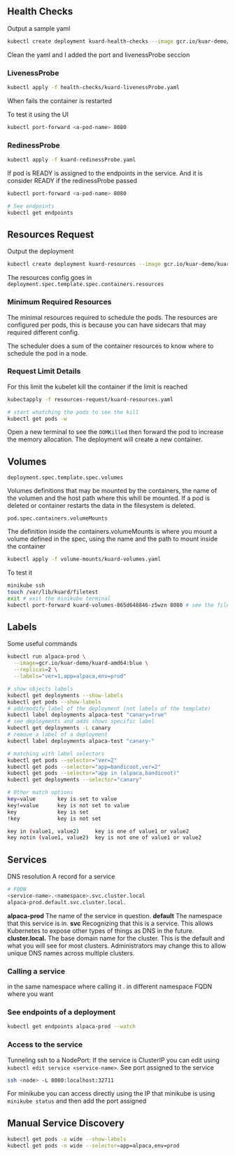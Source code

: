 ## Health Checks

Output a sample yaml

```bash
kubectl create deployment kuard-health-checks --image gcr.io/kuar-demo/kuard-amd64:blue --dry-run -o yaml > health-checks/kuard-livenessProbe.yaml
```

Clean the yaml and I added the port and livenessProbe seccion


### LivenessProbe

```bash
kubectl apply -f health-checks/kuard-livenessProbe.yaml
```
When fails the container is restarted

To test it using the UI

```bash
kubectl port-forward <a-pod-name> 8080
```

### RedinessProbe

```bash
kubectl apply -f kuard-redinessProbe.yaml
```
If pod is READY is assigned to the endpoints in the service. And it is consider READY if the redinessProbe passed

```bash
kubectl port-forward <a-pod-name> 8080
```

```bash
# See endpoints
kubectl get endpoints
```

## Resources Request

Output the deployment

```bash
kubectl create deployment kuard-resources --image gcr.io/kuar-demo/kuard-amd64:blue --dry-run -o yaml > resources-request/kuard-resources.yaml
```

The resources config goes in `deployment.spec.template.spec.containers.resources`

### Minimum Required Resources

The minimal resources required to schedule the pods. The resources are configured per pods, this is because you can have sidecars that may required different config.

The scheduler does a sum of the container resources to know where to schedule the pod in a node.

### Request Limit Details

For this limit the kubelet kill the container if the limit is reached

```bash
kubectapply -f resources-request/kuard-resources.yaml
```
```bash
# start whatching the pods to see the kill
kubectl get pods -w
``` 

Open a new terminal to see the `OOMKilled` then forward the pod to increase the memory allocation. The deployment will create a new container.


## Volumes

`deployment.spec.template.spec.volumes`

Volumes definitions that may be mounted by the containers, the name of the volumen and the host path where this whill be mounted. If a pod is deleted or container restarts the data in the filesystem is deleted.

`pod.spec.containers.volumeMounts`

The definition inside the containers.volumeMounts is where you mount a volume defined in the spec, using the name and the path to mount inside the container

```bash
kubectl apply -f volume-mounts/kuard-volumes.yaml
```

To test it

```bash
minikube ssh
touch /var/lib/kuard/filetest
exit # exit the minikube terminal
kubectl port-forward kuard-volumes-865d648846-z5wzn 8080 # see the filesystem under /data
```

## Labels

Some useful commands

```bash
kubectl run alpaca-prod \
  --image=gcr.io/kuar-demo/kuard-amd64:blue \
  --replicas=2 \
  --labels="ver=1,app=alpaca,env=prod"
```
```bash
# show objects labels
kubectl get deployments --show-labels
kubectl get pods --show-labels
# add/modify label of the deployment (not labels of the template)
kubectl label deployments alpaca-test "canary=true"
# see deployments and adds shows specific label
kubectl get deployments -L canary
# remove a label of a deployment
kubectl label deployments alpaca-test "canary-"
```

```bash
# matching with label selectors
kubectl get pods --selector="ver=2"
kubectl get pods --selector="app=bandicoot,ver=2"
kubectl get pods --selector="app in (alpaca,bandicoot)"
kubectl get deployments --selector="canary"
```
```bash
# Other match options
key=value       key is set to value
key!=value      key is not set to value
key             key is set
!key            key is not set

key in (value1, value2)     key is one of value1 or value2
key notin (value1, value2)  key is not one of value1 or value2
```

## Services

DNS resolution A record for a service

```bash
# FQDN
<service-name>.<namespace>.svc.cluster.local
alpaca-prod.default.svc.cluster.local.
```
**alpaca-prod** The name of the service in question.
**default** The namespace that this service is in.
**svc** Recognizing that this is a service. This allows Kubernetes to expose other types of things as DNS in the future.
**cluster.local.** The base domain name for the cluster. This is the default and what you will see for most clusters. Administrators may change this to allow unique DNS names across multiple clusters.

### Calling a service
<service-name> in the same namespace where calling it
<service-name>.<namespace> in different namespace
FQDN where you want

### See endpoints of a deployment

```bash
kubectl get endpoints alpaca-prod --watch
```

### Access to the service

Tunneling ssh to a NodePort:
If the service is ClusterIP you can edit using `kubectl edit service <service-name>`. See port assigned to the service

```bash
ssh <node> -L 8080:localhost:32711
```
For minikube you can access directly using the IP that minikube is using `minikube status` and then add the port assigned

## Manual Service Discovery

```bash
kubectl get pods -o wide --show-labels
kubectl get pods -o wide --selector=app=alpaca,env=prod
```
